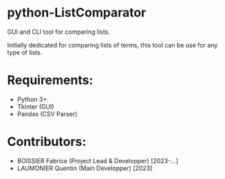 # python-ListComparator

GUI and CLI tool for comparing lists.

Initially dedicated for comparing lists of terms, this tool can be use for any
type of lists.


# Requirements:
- Python 3+
- Tkinter (GUI)
- Pandas (CSV Parser)


# Contributors:
- BOISSIER Fabrice (Project Lead & Developper) [2023-...]
- LAUMONIER Quentin (Main Developper) [2023]
